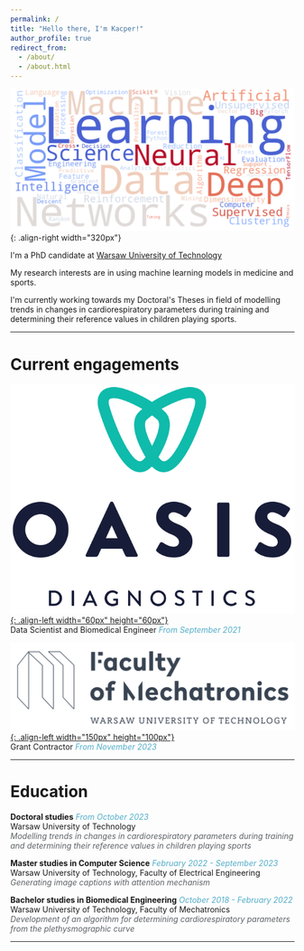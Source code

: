```yaml
---
permalink: /
title: "Hello there, I'm Kacper!"
author_profile: true
redirect_from: 
  - /about/
  - /about.html
---
```


![Ilustration](/images/word_cloud.png){: .align-right width="320px"}

I'm a PhD candidate at [Warsaw University of Technology](https://eng.pw.edu.pl)

My research interests are in using machine learning models in medicine and sports.

I'm currently working towards my Doctoral's Theses in field of modelling trends in changes in cardiorespiratory parameters during training and determining their reference values in children playing sports.

------

# Current engagements

[![Ilustration](/images/logo_oasis.png){: .align-left width="60px" height="60px"}](https://oasis-diagnostics.com) \
Data Scientist and Biomedical Engineer <span style="color:#52ADC8">*From September 2021*</span>

[![Ilustration](/images/wut_mchtr.png){: .align-left width="150px" height="100px"}](https://www.mchtr.pw.edu.pl/www_mchtr_eng) \
Grant Contractor <span style="color:#52ADC8">*From November 2023*</span>

------

# Education

**Doctoral studies** <span style="color:#52ADC8">*From October 2023*</span> \
Warsaw University of Technology \
<span style="color:#5c6266"> *Modelling trends in changes in cardiorespiratory parameters during training and determining their reference values in children playing sports*</span>

**Master studies in Computer Science** <span style="color:#52ADC8">*February 2022 - September 2023*</span> \
Warsaw University of Technology, Faculty of Electrical Engineering \
<span style="color:#5c6266">*Generating image captions with attention mechanism*</span>

**Bachelor studies in Biomedical Engineering** <span style="color:#52ADC8">*October 2018 - February 2022*</span> \
Warsaw University of Technology, Faculty of Mechatronics \
<span style="color:#5c6266">*Development of an algorithm for determining cardiorespiratory parameters from the plethysmographic curve*</span>

------



